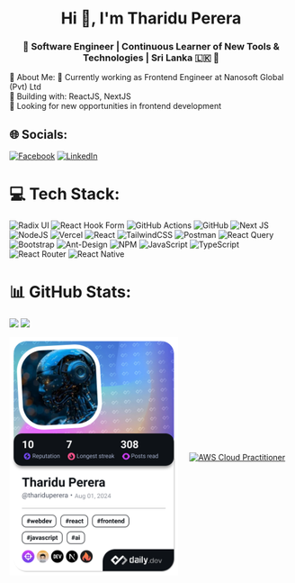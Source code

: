 <h1 align="center">Hi 👋, I'm Tharidu Perera</h1>
<h3 align="center">🌟 Software Engineer | Continuous Learner of New Tools & Technologies | Sri Lanka 🇱🇰 🌟</h3>

💫 About Me:
🔭 Currently working as Frontend Engineer at Nanosoft Global (Pvt) Ltd<br>🌱 Building with: ReactJS, NextJS<br>👀 Looking for new opportunities in frontend development<br>

## 🌐 Socials:
[![Facebook](https://img.shields.io/badge/Facebook-%231877F2.svg?logo=Facebook&logoColor=white)](https://web.facebook.com/profile.php?id=100081484301985) [![LinkedIn](https://img.shields.io/badge/LinkedIn-%230077B5.svg?logo=linkedin&logoColor=white)](https://www.linkedin.com/in/tharidu-perera-858881284/) 

# 💻 Tech Stack:
![Radix UI](https://img.shields.io/badge/radix%20ui-161618.svg?style=for-the-badge&logo=radix-ui&logoColor=white) ![React Hook Form](https://img.shields.io/badge/React%20Hook%20Form-%23EC5990.svg?style=for-the-badge&logo=reacthookform&logoColor=white) ![GitHub Actions](https://img.shields.io/badge/github%20actions-%232671E5.svg?style=for-the-badge&logo=githubactions&logoColor=white) ![GitHub](https://img.shields.io/badge/github-%23121011.svg?style=for-the-badge&logo=github&logoColor=white) ![Next JS](https://img.shields.io/badge/Next-black?style=for-the-badge&logo=next.js&logoColor=white) ![NodeJS](https://img.shields.io/badge/node.js-6DA55F?style=for-the-badge&logo=node.js&logoColor=white) ![Vercel](https://img.shields.io/badge/vercel-%23000000.svg?style=for-the-badge&logo=vercel&logoColor=white) ![React](https://img.shields.io/badge/react-%2320232a.svg?style=for-the-badge&logo=react&logoColor=%2361DAFB) ![TailwindCSS](https://img.shields.io/badge/tailwindcss-%2338B2AC.svg?style=for-the-badge&logo=tailwind-css&logoColor=white) ![Postman](https://img.shields.io/badge/Postman-FF6C37?style=for-the-badge&logo=postman&logoColor=white) ![React Query](https://img.shields.io/badge/-React%20Query-FF4154?style=for-the-badge&logo=react%20query&logoColor=white) ![Bootstrap](https://img.shields.io/badge/bootstrap-%238511FA.svg?style=for-the-badge&logo=bootstrap&logoColor=white) ![Ant-Design](https://img.shields.io/badge/-AntDesign-%230170FE?style=for-the-badge&logo=ant-design&logoColor=white) ![NPM](https://img.shields.io/badge/NPM-%23CB3837.svg?style=for-the-badge&logo=npm&logoColor=white) ![JavaScript](https://img.shields.io/badge/javascript-%23323330.svg?style=for-the-badge&logo=javascript&logoColor=%23F7DF1E) ![TypeScript](https://img.shields.io/badge/typescript-%23007ACC.svg?style=for-the-badge&logo=typescript&logoColor=white) ![React Router](https://img.shields.io/badge/React_Router-CA4245?style=for-the-badge&logo=react-router&logoColor=white) ![React Native](https://img.shields.io/badge/react_native-%2320232a.svg?style=for-the-badge&logo=react&logoColor=%2361DAFB)

# 📊 GitHub Stats:
![](https://github-readme-streak-stats.herokuapp.com/?user=perera69&theme=shadow_blue&hide_border=false)
![](https://github-readme-stats.vercel.app/api/top-langs/?username=perera69&theme=shadow_blue&hide_border=false&include_all_commits=true&count_private=true&layout=compact)

<div style="display: flex; justify-content: between; align-items: center; gap: 20px;">
  <a href="https://app.daily.dev/thariduperera"><img src="./devcard.png" width="300" alt="Tharidu Perera's Dev Card"/></a>
  <a href="https://www.credly.com/badges/a8b483a7-5e50-462a-aa9d-9a745097fc89/public_url">
  <img src="https://images.credly.com/size/340x340/images/00634f82-b07f-4bbd-a6bb-53de397fc3a6/image.png" width="150" alt="AWS Cloud Practitioner" />
</a>
</div>
